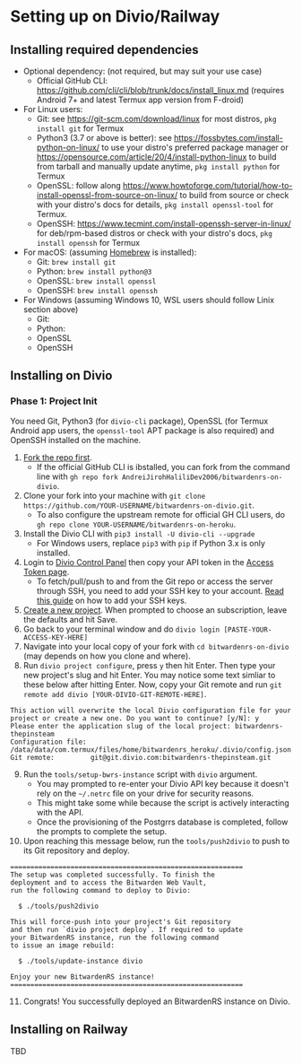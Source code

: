 # Setting up on Divio/Railway

## Installing required dependencies

* Optional dependency: (not required, but may suit your use case)
  * Official GitHub CLI: <https://github.com/cli/cli/blob/trunk/docs/install_linux.md> (requires Android 7+ and latest Termux app version from F-droid)
* For Linux users:
  * Git: see <https://git-scm.com/download/linux> for most distros, `pkg install git` for Termux
  * Python3 (3.7 or above is better): see <https://fossbytes.com/install-python-on-linux/> to use your distro's preferred package manager or <https://opensource.com/article/20/4/install-python-linux> to build from tarball and manually update anytime, `pkg install python` for Termux
  * OpenSSL: follow along <https://www.howtoforge.com/tutorial/how-to-install-openssl-from-source-on-linux/> to build from source or check with your distro's docs for details, `pkg install openssl-tool` for Termux.
  * OpenSSH: <https://www.tecmint.com/install-openssh-server-in-linux/> for deb/rpm-based distros or check with your distro's docs, `pkg install openssh` for Termux
* For macOS: (assuming [Homebrew](https://docs.brew.sh/Installation) is installed):
  * Git: `brew install git`
  * Python: `brew install python@3`
  * OpenSSL: `brew install openssl`
  * OpenSSH: `brew install openssh`
* For Windows (assuming Windows 10, WSL users should follow Linix section above)
  * Git:
  * Python:
  * OpenSSL
  * OpenSSH

## Installing on Divio

### Phase 1: Project Init

You need Git, Python3 (for `divio-cli` package), OpenSSL (for Termux Android app users,
the `openssl-tool` APT package is also required) and OpenSSH installed on the machine.

1. [Fork the repo first](https://github.com/AndreiJirohHaliliDev2006/bitwardenrs-on-divio/fork).
   * If the official GitHub CLI is ibstalled, you can fork from the command line with `gh repo fork AndreiJirohHaliliDev2006/bitwardenrs-on-divio`.
2. Clone your fork into your machine with `git clone https://github.com/YOUR-USERNAME/bitwardenrs-on-divio.git`.
   * To also configure the upstream remote for official GH CLI users, do `gh repo clone YOUR-USERNAME/bitwardenrs-on-heroku`.
3. Install the Divio CLI with `pip3 install -U divio-cli --upgrade`
   * For Windows users, replace `pip3` with `pip` if Python 3.x is only installed.
4. Login to [Divio Control Panel](https://control.divio.com) then copy your API token in the [Access Token page](https://control.divio.com/account/desktop-app/access-token/).
   * To fetch/pull/push to and from the Git repo or access the server through SSH, you need to add your SSH key to your account. [Read this guide](https://support.divio.com/how-to/setup-ssh-key/) on how to add your SSH keys.
5. [Create a new project](https://control.divio.com/control/project/create/). When prompted to choose an subscription, leave the defaults and hit Save.
6. Go back to your terminal window and do `divio login [PASTE-YOUR-ACCESS-KEY-HERE]`
7. Navigate into your local copy of your fork with `cd bitwardenrs-on-divio` (may depends on how you clone and where).
8. Run `divio project configure`, press `y` then hit Enter. Then type your new project's slug and hit Enter.
You may notice some text simliar to these below after hitting Enter.
Now, copy your Git remote and run `git remote add divio [YOUR-DIVIO-GIT-REMOTE-HERE]`.
```
This action will overwrite the local Divio configuration file for your project or create a new one. Do you want to continue? [y/N]: y
Please enter the application slug of the local project: bitwardenrs-thepinsteam
Configuration file: /data/data/com.termux/files/home/bitwardenrs_heroku/.divio/config.json
Git remote:         git@git.divio.com:bitwardenrs-thepinsteam.git
```
9. Run the `tools/setup-bwrs-instance` script with `divio` argument.
   * You may prompted to re-enter your Divio API key because it doesn't rely on the `~/.netrc` file on your drive for security reasons.
   * This might take some while because the script is actively interacting with the API.
   * Once the provisioning of the Postgrrs database is completed, follow the prompts to complete the setup.
10. Upon reaching this message below, run the `tools/push2divio` to push to its Git repository and deploy.
```
==========================================================
The setup was completed successfully. To finish the
deployment and to access the Bitwarden Web Vault,
run the following command to deploy to Divio:

  $ ./tools/push2divio

This will force-push into your project's Git repository
and then run `divio project deploy`. If required to update
your BitwardenRS instance, run the following command
to issue an image rebuild:

  $ ./tools/update-instance divio

Enjoy your new BitwardenRS instance!
==========================================================
```
11. Congrats! You successfully deployed an BitwardenRS instance
on Divio.

## Installing on Railway
TBD
